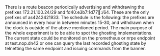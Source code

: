 There is a route beacon periodically advertising and withdrawing the prefixes 172.21.100.24/29 and fd40:e3b7:1d77:1234::/64. These are the only prefixes of as4242421933.
The schedule is the following: the prefixes are announced in every hour in between minutes 15-30, and withdrawn when the clock is outside of the above mentioned period.
The main purpose of the whole experiment is to be able to spot the ghosting implementations.
The current state could be monitored on the prometheus or nrpe endpoint at test.nop.dn42 or one can query the last recorded ghosting state by telnetting the same endpoint and issuing commands from the banner.

